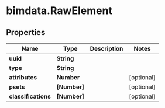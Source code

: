 # bimdata.RawElement

## Properties
Name | Type | Description | Notes
------------ | ------------- | ------------- | -------------
**uuid** | **String** |  | 
**type** | **String** |  | 
**attributes** | **Number** |  | [optional] 
**psets** | **[Number]** |  | [optional] 
**classifications** | **[Number]** |  | [optional] 


